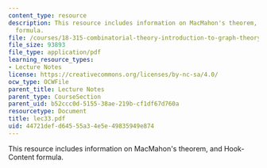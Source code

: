 ```yaml
---
content_type: resource
description: This resource includes information on MacMahon's theorem, and Hook-Content
  formula.
file: /courses/18-315-combinatorial-theory-introduction-to-graph-theory-extremal-and-enumerative-combinatorics-spring-2005/44721defd64555a34e5e49835949e874_lec33.pdf
file_size: 93893
file_type: application/pdf
learning_resource_types:
- Lecture Notes
license: https://creativecommons.org/licenses/by-nc-sa/4.0/
ocw_type: OCWFile
parent_title: Lecture Notes
parent_type: CourseSection
parent_uid: b52ccc0d-5155-38ae-219b-cf1df67d760a
resourcetype: Document
title: lec33.pdf
uid: 44721def-d645-55a3-4e5e-49835949e874
---
```

This resource includes information on MacMahon's theorem, and Hook-Content formula.